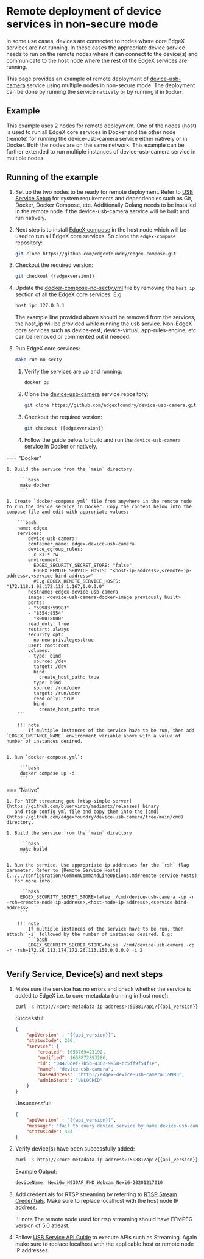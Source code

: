 # Remote deployment of device services in non-secure mode

In some use cases, devices are connected to nodes where core EdgeX services are not running. In these cases the appropriate device service 
needs to run on the remote nodes where it can connect to the device(s) and communicate to the host node where the rest of the EdgeX services are running.

This page provides an example of remote deployment of [device-usb-camera](../services/device-usb-camera/General.md) service using multiple nodes in non-secure mode.
The deployment can be done by running the service `natively` or by running it in `Docker`.

## Example
This example uses 2 nodes for remote deployment. One of the nodes (host) is used to run all EdgeX core services in Docker and the other node (remote)
for running the device-usb-camera service either natively or in Docker. Both the nodes are on the same network.
This example can be further extended to run multiple instances of device-usb-camera service in multiple nodes.

## Running of the example

1. Set up the two nodes to be ready for remote deployment. Refer to [USB Service Setup](../services/device-usb-camera/walkthrough/setup.md)
   for system requirements and dependencies such as Git, Docker, Docker Compose, etc. Additionally Golang needs to be installed
   in the remote node if the device-usb-camera service will be built and run natively.

1. Next step is to install [EdgeX compose](https://github.com/edgexfoundry/edgex-compose) in the host node which will be used to run all EdgeX core services. So clone the `edgex-compose`
   repository:

     ```bash
     git clone https://github.com/edgexfoundry/edgex-compose.git
     ```

1. Checkout the required version:

      ```bash
      git checkout {{edgexversion}}
      ```

1. Update the [docker-compose-no-secty.yml](https://github.com/edgexfoundry/edgex-compose/blob/main/docker-compose-no-secty.yml) file by removing the `host_ip` section of all the EdgeX core services. E.g.
      ```bash
      host_ip: 127.0.0.1
      ```
   The example line provided above should be removed from the services, the host_ip will be provided while running the usb service.
   Non-EdgeX core services such as device-rest, device-virtual, app-rules-engine, etc. can be removed or commented out if needed.

1. Run EdgeX core services:

      ```bash
      make run no-secty
      ```

   1. Verify the services are up and running:

      ```bash
      docker ps 
      ```

   1. Clone the [device-usb-camera](https://github.com/edgexfoundry/device-usb-camera) service repository:

       ```bash
       git clone https://github.com/edgexfoundry/device-usb-camera.git
       ```

   1. Checkout the required version:

       ```bash
       git checkout {{edgexversion}}
       ```

   1. Follow the guide below to build and run the `device-usb-camera` service in Docker or natively.

=== "Docker"

    1. Build the service from the `main` directory:

         ```bash
         make docker
         ```

    1. Create `docker-compose.yml` file from anywhere in the remote node to run the device service in Docker. Copy the content below into the compose file and edit with approriate values:

        ```bash
        name: edgex
        services:
            device-usb-camera:
            container_name: edgex-device-usb-camera
            device_cgroup_rules:
            - c 81:* rw
            environment:
              EDGEX_SECURITY_SECRET_STORE: "false"
              EDGEX_REMOTE_SERVICE_HOSTS: "<host-ip-address>,<remote-ip-address>,<service-bind-address>"
              #E.g.EDGEX_REMOTE_SERVICE_HOSTS: "172.118.1.92,172.118.1.167,0.0.0.0"
            hostname: edgex-device-usb-camera
            image: <device-usb-camera-docker-image previously built>
            ports:
            - "59983:59983"
            - "8554:8554"
            - "8000:8000"
            read_only: true
            restart: always
            security_opt:
            - no-new-privileges:true
            user: root:root
            volumes:
            - type: bind
              source: /dev
              target: /dev
              bind:
                create_host_path: true
            - type: bind
              source: /run/udev
              target: /run/udev
              read_only: true
              bind:
                create_host_path: true
        ```
        
        !!! note
            If multiple instances of the service have to be run, then add `EDGEX_INSTANCE_NAME` environment variable above with a value of number of instances desired.


    1. Run `docker-compose.yml`:
      
         ```bash
         docker compose up -d
         ```

=== "Native"

    1. For RTSP streaming get [rtsp-simple-server](https://github.com/bluenviron/mediamtx/releases) binary
       and rtsp config yml file and copy them into the [cmd](https://github.com/edgexfoundry/device-usb-camera/tree/main/cmd) directory.

    1. Build the service from the `main` directory:

         ```bash
         make build
         ```

    1. Run the service. Use appropriate ip addresses for the `rsh` flag parameter. Refer to [Remote Service Hosts](../../configuration/CommonCommandLineOptions.md#remote-service-hosts)
       for more info.

         ```bash
         EDGEX_SECURITY_SECRET_STORE=false ./cmd/device-usb-camera -cp -r -rsh=<remote-node-ip-address>,<host-node-ip-address>,<service-bind-address>
         ```

        !!! note
            If multiple instances of the service have to be run, then attach `-i` followed by the number of instances desired. E.g:
            ```bash
            EDGEX_SECURITY_SECRET_STORE=false ./cmd/device-usb-camera -cp -r -rsh=172.26.113.174,172.26.113.150,0.0.0.0 -i 2
            ```

## Verify Service, Device(s) and next steps

1. Make sure the service has no errors and check whether the service is added to EdgeX i.e. to core-metadata (running in host node):

    ```bash
    curl -s http://<core-metadata-ip-address>:59881/api/{{api_version}}/deviceservice/name/device-usb-camera | jq .
    ```

    Successful:
    ```json
    {
        "apiVersion" : "{{api_version}}",
        "statusCode": 200,
        "service": {
            "created": 1658769423192,
            "modified": 1658872893286,
            "id": "04470def-7b5b-4362-9958-bc5ff9f54f1e",
            "name": "device-usb-camera",
            "baseAddress": "http://edgex-device-usb-camera:59983",
            "adminState": "UNLOCKED"
        }
    }
    ```
    Unsuccessful:
    ```json
    {
        "apiVersion" : "{{api_version}}",
        "message": "fail to query device service by name device-usb-camera",
        "statusCode": 404
    }
    ```       

1. Verify device(s) have been successfully added:

    ```bash
    curl -s http://<core-metadata-ip-address>:59881/api/{{api_version}}/device/all | jq -r '"deviceName: " + '.devices[].name''
    ```

    Example Output:

    ```bash
    deviceName: NexiGo_N930AF_FHD_Webcam_NexiG-20201217010
    ```
         
1. Add credentials for RTSP streaming by referring to [RTSP Stream Credentials](../services/device-usb-camera/walkthrough/deployment.md#add-credentials-for-the-rtsp-stream).
   Make sure to replace localhost with the host node IP address.

    !!! note
        The remote node used for rtsp streaming should have FFMPEG version of 5.0 atleast.

1. Follow [USB Service API Guide](../services/device-usb-camera/walkthrough/general-usage.md) to execute APIs such as Streaming. Again make sure to replace localhost with the applicable
   host or remote node IP addresses.





